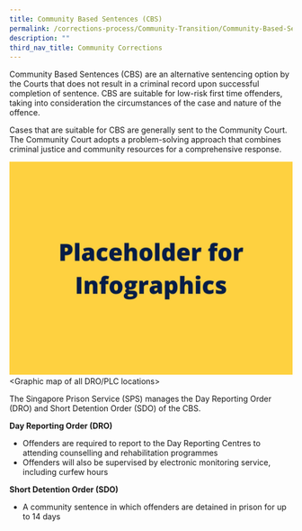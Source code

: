 ```yaml
---
title: Community Based Sentences (CBS)
permalink: /corrections-process/Community-Transition/Community-Based-Sentences
description: ""
third_nav_title: Community Corrections
---
```

Community Based Sentences (CBS) are an alternative sentencing option by the Courts that does not result in a criminal record upon successful completion of sentence. CBS are suitable for low-risk first time offenders, taking into consideration the circumstances of the case and nature of the offence.

Cases that are suitable for CBS are generally sent to the Community Court. The Community Court adopts a problem-solving approach that combines criminal justice and community resources for a comprehensive response. 

![](/images/Placeholder%20for%20Info.jpg)
<Graphic map of all DRO/PLC locations>

The Singapore Prison Service (SPS) manages the Day Reporting Order (DRO) and Short Detention Order (SDO) of the CBS. 

**Day Reporting Order (DRO)**
* Offenders are required to report to the Day Reporting Centres to attending counselling and rehabilitation programmes
* Offenders will also be supervised by electronic monitoring service, including curfew hours

**Short Detention Order (SDO)**
* A community sentence in which offenders are detained in prison for up to 14 days